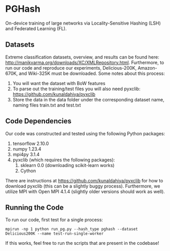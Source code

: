 # PGHash
On-device training of large networks via Locality-Sensitive Hashing (LSH) and Federated Learning (FL).

## Datasets
Extreme classification datasets, overview, and results can be found here: http://manikvarma.org/downloads/XC/XMLRepository.html.
Furthermore, to run our code and reproduce our experiments, Delicious-200K, Amazon-670K, and Wiki-325K must be downloaded.
Some notes about this process:
1. You will want the dataset with BoW features
2. To parse out the training/test files you will also need pyxclib: https://github.com/kunaldahiya/pyxclib
3. Store the data in the data folder under the corresponding dataset name, naming files train.txt and test.txt

## Code Dependencies

Our code was constructed and tested using the following Python packages:
1. tensorflow 2.10.0
2. numpy 1.23.4
3. mpi4py 3.1.4
4. pyxclib (which requires the following packages):
   1. sklearn 0.0 (downloading scikit-learn works)
   2. Cython

There are instructions at https://github.com/kunaldahiya/pyxclib for how to download pyxclib (this can be a slightly buggy process).
Furthermore, we utilize MPI with Open MPI 4.1.4 (slightly older versions should work as well).

## Running the Code

To run our code, first test for a single process:
```
mpirun -np 1 python run_pg.py --hash_type pghash --dataset Delicious200K --name test-run-single-worker
```

If this works, feel free to run the scripts that are present in the codebase!
